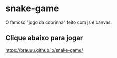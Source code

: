 # snake-game
O famoso "jogo da cobrinha" feito com js e canvas.

## Clique abaixo para jogar
https://brauuu.github.io/snake-game/
